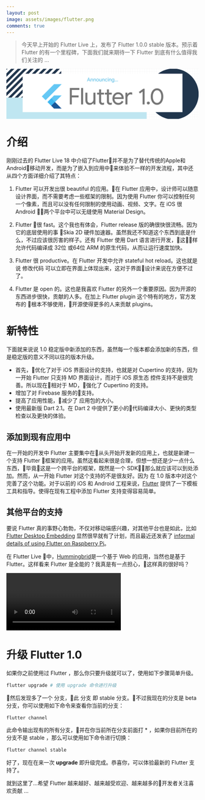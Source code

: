 ```yaml
---
layout: post
image: assets/images/flutter.png
comments: true
---
```


> 今天早上开始的 Flutter Live 上，发布了 Flutter 1.0.0 stable 版本。预示着 Flutter 的有一个里程碑，下面我们就来期待一下 Flutter 到底有什么值得我们关注的 ...

[<img src="/assets/images/flutter1.0/0-1.png" align="center" width="850">](http://flutter.io)

# 介绍
刚刚过去的 Flutter Live 18 中介绍了Flutter并不是为了替代传统的Apple和Android移动开发，而是为了嵌入到应用中来体验不一样的开发流程，其中还从四个方面详细介绍了其特点：

1. Flutter 可以开发出很 beautiful 的应用。在 Flutter 应用中，设计师可以随意设计界面，而不需要考虑一些框架的限制。因为使用 Flutter 你可以控制任何一个像素，而且可以没有任何限制的使用动画、视频、文字。在 iOS 很 Android 两个平台中可以无缝使用 Material Design。

2. Flutter 很 fast。这个我也有体会，Flutter release 版的确很快很流畅。因为它的底层使用的事 Skia 2D 硬件加速器。虽然我还不知道这个东西到底是什么，不过应该很厉害的样子。还有 Flutter 使用 Dart 语言进行开发，这样允许代码编译成 32位 或64位 ARM 的原生代码，从而让运行速度加快。

3. Flutter 很 productive。在 Flutter 开发中允许 stateful hot reload。这也就是说 修改代码 可以立即在界面上体现出来，这对于界面设计来说在方便不过了。

4. Flutter 是 open 的。这也是我喜欢 Flutter 的另外一个重要原因。因为开源的东西进步很快，贡献的人多。在加上 Flutter plugin 这个特有的地方，官方发布的 根本不够使用，开源使得更多的人来贡献 plugins。

# 新特性
下面就来说说 1.0 稳定版中新添加的东西，虽然每一个版本都会添加新的东西，但是稳定版的意义不同以往的版本升级。

- 首先，优化了对于 iOS 界面设计的支持，也就是对 Cupertino 的支持，因为一开始 Flutter 只支持 MD 界面设计，而对于 iOS 原生态 控件支持不是很完善。所以现在相对于 MD，强化了 Cupertino 的支持。
- 增加了对 Firebase 服务的支持。
- 提高了应用性能，减少了 应用包的大小。
- 使用最新版 Dart 2.1。在 Dart 2 中提供了更小的代码编译大小、更快的类型检查以及更快的体验。

## 添加到现有应用中
在一开始的开发中 Flutter 主要集中在从头开始开发新的应用上，也就是新建一个支持 Flutter 框架的应用。虽然这看起来很是合理，但想一想还是少一点什么东西，毕竟这是一个跨平台的框架，既然是一个 SDK，那么就应该可以到处添加。然而，从一开始 Flutter 对这个支持的不是很友好。因为 在 1.0 版本中对这个完善了这个功能。对于以前的 iOS 和 Android 工程来说，[Flutter](https://github.com/flutter/flutter/wiki/Add-Flutter-to-existing-apps) 提供了一下模板工具和指导。使得在现有工程中添加 Flutter 支持变得容易简单。

## 其他平台的支持
要说 Flutter 真的事野心勃勃，不仅对移动端感兴趣，对其他平台也是如此，比如 [Flutter Desktop Embedding](https://github.com/google/flutter-desktop-embedding) 显然很早就有了计划，而且最近还发表了 [informal details of using Flutter on Raspberry Pi](https://medium.com/flutter-io/flutter-on-raspberry-pi-mostly-from-scratch-2824c5e7dcb1)。

在 Flutter Live 中，[Hummingbrid](https://medium.com/p/e687c2a023a8)是一个基于 Web 的应用，当然也是基于 Flutter。这样看来 Flutter 是全能的？我真是有一点担心，这样真的很好吗？

<video src="/assets/videos/flutter_high.mp4" controls></video>

# 升级 Flutter 1.0
如果你之前使用过 Flutter ，那么你只要升级就可以了，使用如下步骤简单升级。

```bash
flutter upgrade # 使用 upgrade 命令进行升级
```

然后发现多了一个 分支，此 分支 即 stable 分支。不过我现在的分支是 beta 分支，你可以使用如下命令来查看你当前的分支：

```bash
flutter channel
```

此命令输出现有的所有分支，并在你当前所在分支前面打 * ，如果你目前所在的分支不是 stable ，那么可以使用如下命令进行切换：

```bash
flutter channel stable
```

好了，现在在来一次 **upgrade** 即升级完成。恭喜你，可以体验最新的 Flutter 支持了。

就到这里了...希望 Flutter 越来越好、越来越受欢迎、越来越多的开发者关注喜欢贡献 ... 
